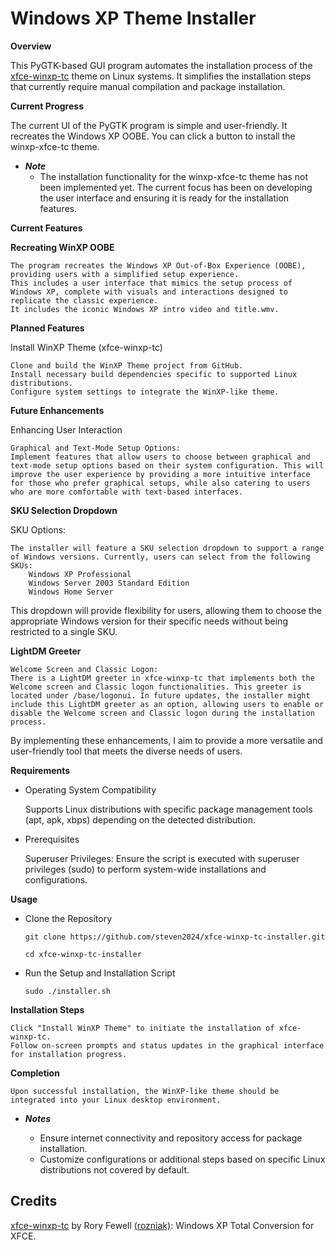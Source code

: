 # Windows XP Theme Installer
**Overview**

This PyGTK-based GUI program automates the installation process of the [xfce-winxp-tc](https://github.com/rozniak/xfce-winxp-tc) theme on Linux systems. It simplifies the installation steps that currently require manual compilation and package installation.

**Current Progress**

The current UI of the PyGTK program is simple and user-friendly. It recreates the Windows XP OOBE. You can click a button to install the winxp-xfce-tc theme.

- ***Note***
    - The installation functionality for the winxp-xfce-tc theme has not been implemented yet. The current focus has been on developing the user interface and ensuring it is ready for the installation features.

**Current Features**

**Recreating WinXP OOBE**

    The program recreates the Windows XP Out-of-Box Experience (OOBE), providing users with a simplified setup experience.
    This includes a user interface that mimics the setup process of Windows XP, complete with visuals and interactions designed to replicate the classic experience.
    It includes the iconic Windows XP intro video and title.wmv.

**Planned Features**

Install WinXP Theme (xfce-winxp-tc)

    Clone and build the WinXP Theme project from GitHub.
    Install necessary build dependencies specific to supported Linux distributions.
    Configure system settings to integrate the WinXP-like theme.

**Future Enhancements**

Enhancing User Interaction

    Graphical and Text-Mode Setup Options:
    Implement features that allow users to choose between graphical and text-mode setup options based on their system configuration. This will improve the user experience by providing a more intuitive interface for those who prefer graphical setups, while also catering to users who are more comfortable with text-based interfaces.

**SKU Selection Dropdown**

SKU Options:

    The installer will feature a SKU selection dropdown to support a range of Windows versions. Currently, users can select from the following SKUs:
        Windows XP Professional
        Windows Server 2003 Standard Edition
        Windows Home Server

This dropdown will provide flexibility for users, allowing them to choose the appropriate Windows version for their specific needs without being restricted to a single SKU.

**LightDM Greeter**

    Welcome Screen and Classic Logon:
    There is a LightDM greeter in xfce-winxp-tc that implements both the Welcome screen and Classic logon functionalities. This greeter is located under /base/logonui. In future updates, the installer might include this LightDM greeter as an option, allowing users to enable or disable the Welcome screen and Classic logon during the installation process.

By implementing these enhancements, I aim to provide a more versatile and user-friendly tool that meets the diverse needs of users.

**Requirements**

- Operating System Compatibility

    Supports Linux distributions with specific package management tools (apt, apk, xbps) depending on the detected distribution.

- Prerequisites

    Superuser Privileges: Ensure the script is executed with superuser privileges (sudo) to perform system-wide installations and configurations.

**Usage**

- Clone the Repository

    ```git clone https://github.com/steven2024/xfce-winxp-tc-installer.git```

    ```cd xfce-winxp-tc-installer```

- Run the Setup and Installation Script

    ```sudo ./installer.sh```

**Installation Steps**

    Click "Install WinXP Theme" to initiate the installation of xfce-winxp-tc.
    Follow on-screen prompts and status updates in the graphical interface for installation progress.

**Completion**

    Upon successful installation, the WinXP-like theme should be integrated into your Linux desktop environment.

- ***Notes***

   - Ensure internet connectivity and repository access for package installation.
   - Customize configurations or additional steps based on specific Linux distributions not covered by default.

## Credits

[xfce-winxp-tc](https://github.com/rozniak/xfce-winxp-tc) by Rory Fewell [(rozniak)](https://github.com/rozniak): Windows XP Total Conversion for XFCE.

